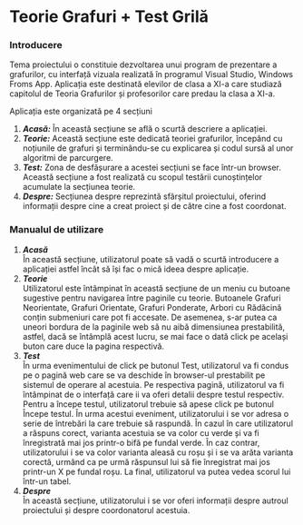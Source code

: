 # Teorie Grafuri + Test Grilă

### Introducere

Tema proiectului o constituie dezvoltarea unui program de prezentare a grafurilor, cu interfață vizuala realizată în programul Visual Studio, Windows Froms App. Aplicația este
destinată elevilor de clasa a XI-a care studiază capitolul de Teoria Grafurilor și profesorilor care predau la clasa a XI-a.

Aplicația este organizată pe 4 secțiuni
1. ***Acasă:*** În această secțiune se află o scurtă descriere a aplicației.
2. ***Teorie:*** Această secțiune este dedicată teoriei grafurilor, începând cu noțiunile de grafuri și terminându-se cu explicarea și codul sursă al unor algoritmi de 
parcurgere.
3. ***Test:*** Zona de desfășurare a acestei secțiuni se face într-un browser. Această secțiune a fost realizată cu scopul testării cunoștințelor acumulate la secțiunea 
teorie.
4. ***Despre:*** Secțiunea despre reprezintă sfârșitul proiectului, oferind informații despre cine a creat proiect și de către cine a fost coordonat.

### Manualul de utilizare

1. ***Acasă***</br>
În această secțiune, utilizatorul poate să vadă o scurtă introducere a aplicației astfel încât să își fac o mică ideea despre aplicație.
2. ***Teorie***</br>
Utilizatorul este întâmpinat în această secțiune de un meniu cu butoane sugestive pentru navigarea între paginile cu teorie. 
Butoanele Grafuri Neorientate, Grafuri Orientate, Grafuri Ponderate, Arbori cu Rădăcină conțin submeniuri care pot fi accesate. De asemenea, s-ar putea ca uneori bordura 
de la paginile web să nu aibă dimensiunea prestabilită, astfel, dacă se întâmplă acest lucru, se mai face o dată click pe același buton care duce la pagina respectivă.
3. ***Test***</br>
În urma evenimentului de click pe butonul Test, utilizatorul va fi condus pe o pagină web care se va deschide în browser-ul prestabilit pe sistemul de operare
al acestuia. Pe respectiva pagină, utilizatorul va fi întâmpinat de o interfață care ii va oferi detalii despre testul respectiv. Pentru a începe testul, utilizatorul 
trebuie să apese click pe butonul Începe testul. În urma acestui eveniment, utilizatorului i se vor adresa o serie de întrebări la care trebuie să raspundă. În cazul în 
care utilizatorul a răspuns corect, varianta acestuia se va color cu verde și va fi înregistrată mai jos printr-o bifă pe fundal verde. În caz contrar, utilizatorului i 
se va color varianta aleasă cu roșu și i se va arăta varianta corectă, urmând ca pe urmă răspunsul lui să fie înregistrat mai jos printr-un X pe fundal roșu. La final,
utilizatorul va putea vedea scorul lui într-un tabel.
4. ***Despre***</br>
În această secțiune, utilizatorului i se vor oferi informații despre autroul proiectului și despre coordonatorul acestuia.
